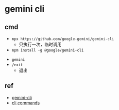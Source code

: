 # gemini cli


## cmd
<!-- install -->
+ `npx https://github.com/google-gemini/gemini-cli`
    + 只执行一次，临时调用
+ `npm install -g @google/gemini-cli`
<!-- run -->
+ `gemini`
+ `/exit`
    + 退出

## ref
+ [gemini-cli](https://github.com/google-gemini/gemini-cli)
+ [cli commands](https://github.com/google-gemini/gemini-cli/blob/main/docs/cli/commands.md)